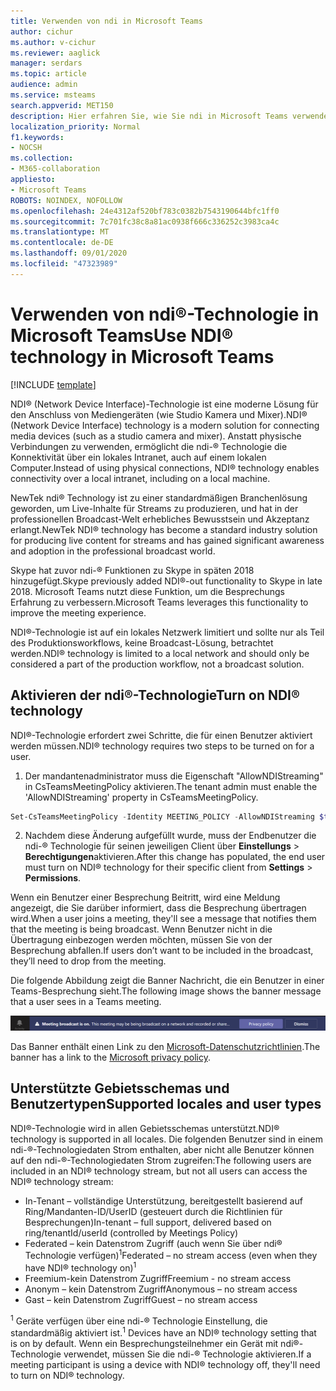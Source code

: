 ```yaml
---
title: Verwenden von ndi in Microsoft Teams
author: cichur
ms.author: v-cichur
ms.reviewer: aaglick
manager: serdars
ms.topic: article
audience: admin
ms.service: msteams
search.appverid: MET150
description: Hier erfahren Sie, wie Sie ndi in Microsoft Teams verwenden.
localization_priority: Normal
f1.keywords:
- NOCSH
ms.collection:
- M365-collaboration
appliesto:
- Microsoft Teams
ROBOTS: NOINDEX, NOFOLLOW
ms.openlocfilehash: 24e4312af520bf783c0382b7543190644bfc1ff0
ms.sourcegitcommit: 7c701fc38c8a81ac0938f666c336252c3983ca4c
ms.translationtype: MT
ms.contentlocale: de-DE
ms.lasthandoff: 09/01/2020
ms.locfileid: "47323989"
---
```

# <a name="use-ndi-technology-in-microsoft-teams"></a><span data-ttu-id="084e7-103">Verwenden von ndi®-Technologie in Microsoft Teams</span><span class="sxs-lookup"><span data-stu-id="084e7-103">Use NDI® technology in Microsoft Teams</span></span>

[!INCLUDE [template](includes/preview-feature.md)]

 <span data-ttu-id="084e7-104">NDI® (Network Device Interface)-Technologie ist eine moderne Lösung für den Anschluss von Mediengeräten (wie Studio Kamera und Mixer).</span><span class="sxs-lookup"><span data-stu-id="084e7-104">NDI® (Network Device Interface) technology is a modern solution for connecting media devices (such as a studio camera and mixer).</span></span> <span data-ttu-id="084e7-105">Anstatt physische Verbindungen zu verwenden, ermöglicht die ndi-® Technologie die Konnektivität über ein lokales Intranet, auch auf einem lokalen Computer.</span><span class="sxs-lookup"><span data-stu-id="084e7-105">Instead of using physical connections, NDI® technology enables connectivity over a local intranet, including on a local machine.</span></span>

<span data-ttu-id="084e7-106">NewTek ndi® Technology ist zu einer standardmäßigen Branchenlösung geworden, um Live-Inhalte für Streams zu produzieren, und hat in der professionellen Broadcast-Welt erhebliches Bewusstsein und Akzeptanz erlangt.</span><span class="sxs-lookup"><span data-stu-id="084e7-106">NewTek NDI® technology has become a standard industry solution for producing live content for streams and has gained significant awareness and adoption in the professional broadcast world.</span></span>

<span data-ttu-id="084e7-107">Skype hat zuvor ndi-® Funktionen zu Skype in späten 2018 hinzugefügt.</span><span class="sxs-lookup"><span data-stu-id="084e7-107">Skype previously added NDI®-out functionality to Skype in late 2018.</span></span> <span data-ttu-id="084e7-108">Microsoft Teams nutzt diese Funktion, um die Besprechungs Erfahrung zu verbessern.</span><span class="sxs-lookup"><span data-stu-id="084e7-108">Microsoft Teams leverages this functionality to improve the meeting experience.</span></span>

<span data-ttu-id="084e7-109">NDI®-Technologie ist auf ein lokales Netzwerk limitiert und sollte nur als Teil des Produktionsworkflows, keine Broadcast-Lösung, betrachtet werden.</span><span class="sxs-lookup"><span data-stu-id="084e7-109">NDI® technology is limited to a local network and should only be considered a part of the production workflow, not a broadcast solution.</span></span>

## <a name="turn-on-ndi-technology"></a><span data-ttu-id="084e7-110">Aktivieren der ndi®-Technologie</span><span class="sxs-lookup"><span data-stu-id="084e7-110">Turn on NDI® technology</span></span>

<span data-ttu-id="084e7-111">NDI®-Technologie erfordert zwei Schritte, die für einen Benutzer aktiviert werden müssen.</span><span class="sxs-lookup"><span data-stu-id="084e7-111">NDI® technology requires two steps to be turned on for a user.</span></span>

1. <span data-ttu-id="084e7-112">Der mandantenadministrator muss die Eigenschaft "AllowNDIStreaming" in CsTeamsMeetingPolicy aktivieren.</span><span class="sxs-lookup"><span data-stu-id="084e7-112">The tenant admin must enable the 'AllowNDIStreaming' property in CsTeamsMeetingPolicy.</span></span>

```PowerShell
Set-CsTeamsMeetingPolicy -Identity MEETING_POLICY -AllowNDIStreaming $true
```

2. <span data-ttu-id="084e7-113">Nachdem diese Änderung aufgefüllt wurde, muss der Endbenutzer die ndi-® Technologie für seinen jeweiligen Client über **Einstellungs**  >  **Berechtigungen**aktivieren.</span><span class="sxs-lookup"><span data-stu-id="084e7-113">After this change has populated, the end user must turn on NDI® technology for their specific client from **Settings** > **Permissions**.</span></span>

<span data-ttu-id="084e7-114">Wenn ein Benutzer einer Besprechung Beitritt, wird eine Meldung angezeigt, die Sie darüber informiert, dass die Besprechung übertragen wird.</span><span class="sxs-lookup"><span data-stu-id="084e7-114">When a user joins a meeting, they'll see a message that notifies them that the meeting is being broadcast.</span></span> <span data-ttu-id="084e7-115">Wenn Benutzer nicht in die Übertragung einbezogen werden möchten, müssen Sie von der Besprechung abfallen.</span><span class="sxs-lookup"><span data-stu-id="084e7-115">If users don’t want to be included in the broadcast, they’ll need to drop from the meeting.</span></span>

<span data-ttu-id="084e7-116">Die folgende Abbildung zeigt die Banner Nachricht, die ein Benutzer in einer Teams-Besprechung sieht.</span><span class="sxs-lookup"><span data-stu-id="084e7-116">The following image shows the banner message that a user sees in a Teams meeting.</span></span>

![Ein Bild des ndi® Technology-Banners, das in einer Teams-Besprechung angezeigt wird.](media/NDI-disclosure.png)

<span data-ttu-id="084e7-118">Das Banner enthält einen Link zu den [Microsoft-Datenschutzrichtlinien](https://aka.ms/teamsprivacy).</span><span class="sxs-lookup"><span data-stu-id="084e7-118">The banner has a link to the [Microsoft privacy policy](https://aka.ms/teamsprivacy).</span></span>

## <a name="supported-locales-and-user-types"></a><span data-ttu-id="084e7-119">Unterstützte Gebietsschemas und Benutzertypen</span><span class="sxs-lookup"><span data-stu-id="084e7-119">Supported locales and user types</span></span>

<span data-ttu-id="084e7-120">NDI®-Technologie wird in allen Gebietsschemas unterstützt.</span><span class="sxs-lookup"><span data-stu-id="084e7-120">NDI® technology is supported in all locales.</span></span> <span data-ttu-id="084e7-121">Die folgenden Benutzer sind in einem ndi-®-Technologiedaten Strom enthalten, aber nicht alle Benutzer können auf den ndi-®-Technologiedaten Strom zugreifen:</span><span class="sxs-lookup"><span data-stu-id="084e7-121">The following users are included in an NDI® technology stream, but not all users can access the NDI® technology stream:</span></span>

- <span data-ttu-id="084e7-122">In-Tenant – vollständige Unterstützung, bereitgestellt basierend auf Ring/Mandanten-ID/UserID (gesteuert durch die Richtlinien für Besprechungen)</span><span class="sxs-lookup"><span data-stu-id="084e7-122">In-tenant – full support, delivered based on ring/tenantId/userId (controlled by Meetings Policy)</span></span>
- <span data-ttu-id="084e7-123">Federated – kein Datenstrom Zugriff (auch wenn Sie über ndi® Technologie verfügen)<sup>1</sup></span><span class="sxs-lookup"><span data-stu-id="084e7-123">Federated – no stream access (even when they have NDI® technology on)<sup>1</sup></span></span>
- <span data-ttu-id="084e7-124">Freemium-kein Datenstrom Zugriff</span><span class="sxs-lookup"><span data-stu-id="084e7-124">Freemium - no stream access</span></span>
- <span data-ttu-id="084e7-125">Anonym – kein Datenstrom Zugriff</span><span class="sxs-lookup"><span data-stu-id="084e7-125">Anonymous – no stream access</span></span>
- <span data-ttu-id="084e7-126">Gast – kein Datenstrom Zugriff</span><span class="sxs-lookup"><span data-stu-id="084e7-126">Guest – no stream access</span></span>  

<span data-ttu-id="084e7-127"><sup>1</sup> Geräte verfügen über eine ndi-® Technologie Einstellung, die standardmäßig aktiviert ist.</span><span class="sxs-lookup"><span data-stu-id="084e7-127"><sup>1</sup> Devices have an NDI® technology setting that is on by default.</span></span> <span data-ttu-id="084e7-128">Wenn ein Besprechungsteilnehmer ein Gerät mit ndi®-Technologie verwendet, müssen Sie die ndi-® Technologie aktivieren.</span><span class="sxs-lookup"><span data-stu-id="084e7-128">If a meeting participant is using a device with NDI® technology off, they'll need to turn on NDI® technology.</span></span>
